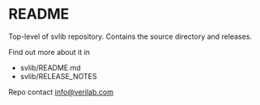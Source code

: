 # README #

Top-level of svlib repository. Contains the source directory and releases.

Find out more about it in
* svlib/README.md
* svlib/RELEASE_NOTES

Repo contact info@verilab.com
